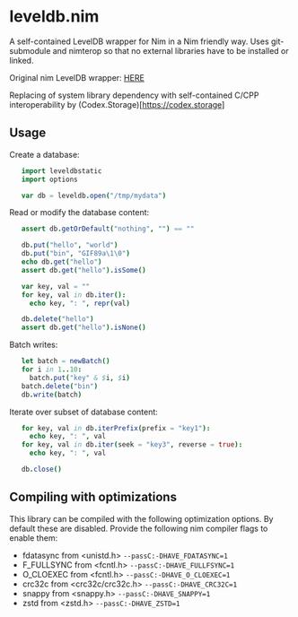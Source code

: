 # leveldb.nim

A self-contained LevelDB wrapper for Nim in a Nim friendly way. Uses git-submodule and nimterop so that no external libraries have to be installed or linked.

Original nim LevelDB wrapper: [HERE](https://github.com/zielmicha/leveldb.nim)

Replacing of system library dependency with self-contained C/CPP interoperability by (Codex.Storage)[https://codex.storage]

## Usage

Create a database:
```Nim
   import leveldbstatic
   import options

   var db = leveldb.open("/tmp/mydata")
```

Read or modify the database content:
```Nim
   assert db.getOrDefault("nothing", "") == ""

   db.put("hello", "world")
   db.put("bin", "GIF89a\1\0")
   echo db.get("hello")
   assert db.get("hello").isSome()

   var key, val = ""
   for key, val in db.iter():
     echo key, ": ", repr(val)

   db.delete("hello")
   assert db.get("hello").isNone()
```

Batch writes:
```Nim
   let batch = newBatch()
   for i in 1..10:
     batch.put("key" & $i, $i)
   batch.delete("bin")
   db.write(batch)
```

Iterate over subset of database content:
```Nim
   for key, val in db.iterPrefix(prefix = "key1"):
     echo key, ": ", val
   for key, val in db.iter(seek = "key3", reverse = true):
     echo key, ": ", val

   db.close()
```

## Compiling with optimizations

This library can be compiled with the following optimization options. By default these are disabled. Provide the following nim compiler flags to enable them:
 - fdatasync from <unistd.h> `--passC:-DHAVE_FDATASYNC=1`
 - F_FULLSYNC from <fcntl.h> `--passC:-DHAVE_FULLFSYNC=1`
 - O_CLOEXEC from <fcntl.h> `--passC:-DHAVE_O_CLOEXEC=1`
 - crc32c from <crc32c/crc32c.h> `--passC:-DHAVE_CRC32C=1`
 - snappy from <snappy.h> `--passC:-DHAVE_SNAPPY=1`
 - zstd from <zstd.h> `--passC:-DHAVE_ZSTD=1`
